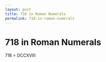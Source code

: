 ```yaml
---
layout: post
title: 718 in Roman Numerals
permalink: 718-in-roman-numerals
---
```


# 718 in Roman Numerals

718 = DCCXVIII
